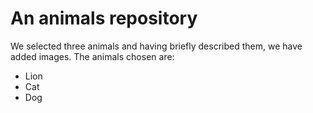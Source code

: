 # An animals repository

We selected three animals and having briefly described them, we have added images.
The animals chosen are:

- Lion
- Cat
- Dog

